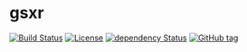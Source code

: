 # gsxr
[![Build Status](https://travis-ci.org/cocopelli/gsxr.svg?branch=master)](https://travis-ci.org/cocopelli/gsxr)
[![License](https://img.shields.io/github/license/cocopelli/gsxr.svg)](https://github.com/cocopelli/gsxr/blob/master/LICENSE)
[![dependency Status](https://david-dm.org/cocopelli/gsxr/status.svg)](https://david-dm.org/cocopelli/gsxr#info=dependencies)
[![GitHub tag](https://img.shields.io/github/tag/cocopelli/gsxr.svg)](https://github.com/cocopelli/gsxr)